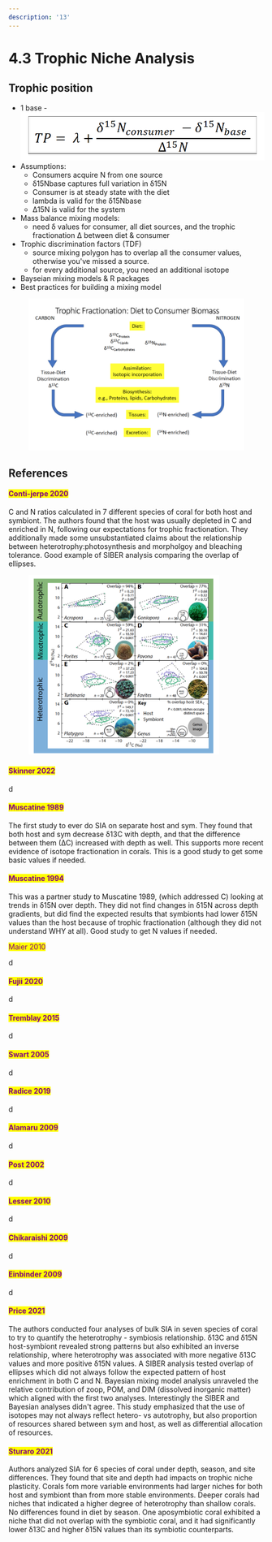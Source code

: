 ```yaml
---
description: '13'
---
```


# 4.3 Trophic Niche Analysis

## Trophic position

* 1 base - <img src="../.gitbook/assets/Screen Shot 2023-05-12 at 11.34.08 AM.png" alt="" data-size="line">
* Assumptions:&#x20;
  * Consumers acquire N from one source&#x20;
  * δ15Nbase captures full variation in δ15N
  * Consumer is at steady state with the diet&#x20;
  * lambda is valid for the δ15Nbase&#x20;
  * ∆15N is valid for the system&#x20;
* Mass balance mixing models:&#x20;
  * need δ values for consumer,  all diet sources, and the trophic fractionation ∆ between diet & consumer&#x20;
* Trophic discrimination factors (TDF)&#x20;
  * source mixing polygon has to overlap all the consumer values, otherwise you've missed a source.&#x20;
  * for every additional source, you need an additional isotope&#x20;
* Bayseian mixing models & R packages&#x20;
* Best practices for building a mixing model

<figure><img src="../.gitbook/assets/Screen Shot 2023-05-12 at 10.30.56 AM.png" alt=""><figcaption></figcaption></figure>

## References

#### <mark style="color:purple;">Conti-jerpe 2020</mark>

C and N ratios calculated in 7 different species of coral for both host and symbiont. The authors found that the host was usually depleted in C and enriched in N, following our expectations for trophic fractionation. They additionally made some unsubstantiated claims about the relationship between heterotrophy:photosynthesis and morpholgoy and bleaching tolerance. Good example of SIBER analysis comparing the overlap of ellipses.&#x20;

<figure><img src="../.gitbook/assets/Screen Shot 2023-05-26 at 12.51.30 PM.png" alt="" width="375"><figcaption></figcaption></figure>

#### <mark style="color:purple;">Skinner 2022</mark>

d

#### <mark style="color:purple;">Muscatine 1989</mark>

The first study to ever do SIA on separate host and sym. They found that both host and sym decrease δ13C with depth, and that the difference between them (∆C) increased with depth as well. This supports more recent evidence of isotope fractionation in corals. This is a good study to get some basic values if needed. &#x20;

#### <mark style="color:purple;">Muscatine 1994</mark>

This was a partner study to Muscatine 1989, (which addressed C) looking at trends in δ15N over depth. They did not find changes in δ15N across depth gradients, but did find the expected results that symbionts had lower δ15N values than the host because of trophic fractionation (although they did not understand WHY at all). Good study to get N values if needed. &#x20;

<mark style="color:purple;">Maier 2010</mark>

d

#### <mark style="color:purple;">Fujii 2020</mark>

d

#### <mark style="color:purple;">Tremblay 2015</mark>

d

#### <mark style="color:purple;">Swart 2005</mark>

d

#### <mark style="color:purple;">Radice 2019</mark>

d

#### <mark style="color:purple;">Alamaru 2009</mark>

d

#### <mark style="color:purple;">Post 2002</mark>

d

#### <mark style="color:purple;">Lesser 2010</mark>

d

#### <mark style="color:purple;">Chikaraishi 2009</mark>

d

#### <mark style="color:purple;">Einbinder 2009</mark>

d

#### <mark style="color:purple;">Price 2021</mark>

The authors conducted four analyses of bulk SIA in seven species of coral to try to quantify the heterotrophy - symbiosis relationship. δ13C and δ15N host-symbiont revealed strong patterns but also exhibited an inverse relationship, where heterotrophy was associated with more negative δ13C values and more positive δ15N values. A SIBER analysis tested overlap of ellipses which did not always follow the expected pattern of host enrichment in both C and N. Bayesian mixing model analysis unraveled the relative contribution of zoop, POM, and DIM (dissolved inorganic matter) which aligned with the first two analyses. Interestingly the SIBER and Bayesian analyses didn't agree. This study emphasized that the use of isotopes may not always reflect hetero- vs autotrophy, but also proportion of resources shared between sym and host, as well as differential allocation of resources.&#x20;

#### <mark style="color:purple;">Sturaro 2021</mark>

Authors analyzed SIA for 6 species of coral under depth, season, and site differences. They found that site and depth had impacts on trophic niche plasticity. Corals fom more variable environments had larger niches for both host and symbiont than from more stable environments. Deeper corals had niches that indicated a higher degree of heterotrophy than shallow corals. No differences found in diet by season. One aposymbiotic coral exhibited a niche that did not overlap with the symbiotic coral, and it had significantly lower δ13C and higher δ15N values than its symbiotic counterparts.&#x20;
